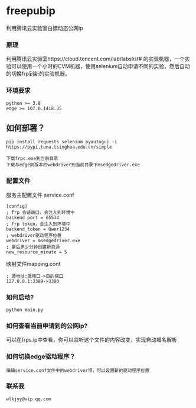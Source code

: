 # freepubip
利用腾讯云实验室白嫖动态公网ip

### 原理
利用腾讯云实验室https://cloud.tencent.com/lab/labslist# 的实验机器，一个实验可以使用一个小时的CVM机器，使用selenium自动申请不同的实验，然后自动的切换frp到新的实验机器。

### 环境要求
```
python >= 3.8
edge >= 107.0.1418.35
```


## 如何部署？

```
pip install requests selenium pyautogui -i https://pypi.tuna.tsinghua.edu.cn/simple
```
```
下载frpc.exe到当前目录
下载与edge同版本的webdriver到当前目录下msedgedriver.exe
```

### 配置文件
服务主配置文件 service.conf
```
[config]
; frp 会话端口，会注入到环境中
backend_port = 65534
; frp token，会注入到环境中
backend_token = Qwer1234
; webdriver驱动程序位置
webdriver = msedgedriver.exe
; 最后多少分钟创建新资源
new_resource_minute = 5
```
映射文件mapping.conf
```
; 源地址:源端口->目的端口
127.0.0.1:3389->3380
```

### 如何启动?
```
python main.py
```

### 如何查看当前申请到的公网ip?
可以在frps.ip中查看，你可以监听这个文件的内容改变，实现自动域名解析

### 如何切换edge驱动程序？
```
编辑service.conf文件中的webdriver项，可以设置新的驱动程序位置
```
### 联系我
```
wlkjyy@vip.qq.com
```
